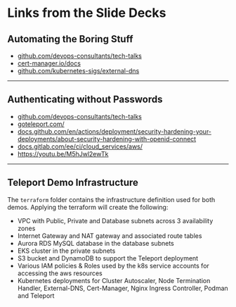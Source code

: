 # Links from the Slide Decks

## Automating the Boring Stuff

* [github.com/devops-consultants/tech-talks](https://github.com/devops-consultants/tech-talks)
* [cert-manager.io/docs](https://cert-manager.io/docs)
* [github.com/kubernetes-sigs/external-dns](https://github.com/kubernetes-sigs/external-dns)

---

## Authenticating without Passwords

* [github.com/devops-consultants/tech-talks](https://github.com/devops-consultants/tech-talks)
* [goteleport.com/](https://goteleport.com/)
* [docs.github.com/en/actions/deployment/security-hardening-your-deployments/about-security-hardening-with-openid-connect](https://docs.github.com/en/actions/deployment/security-hardening-your-deployments/about-security-hardening-with-openid-connect)
* [docs.gitlab.com/ee/ci/cloud_services/aws/](https://docs.gitlab.com/ee/ci/cloud_services/aws/)
* <https://youtu.be/M5hJwl2ewTk>

---

## Teleport Demo Infrastructure

The `terraform` folder contains the infrastructure definition used for both demos. Applying the terraform
will create the following:

* VPC with Public, Private and Database subnets across 3 availability zones
* Internet Gateway and NAT gateway and associated route tables
* Aurora RDS MySQL database in the database subnets
* EKS cluster in the private subnets
* S3 bucket and DynamoDB to support the Teleport deployment
* Various IAM policies & Roles used by the k8s service accounts for accessing the aws resources
* Kubernetes deployments for Cluster Autoscaler, Node Termination Handler, External-DNS, Cert-Manager, Nginx Ingress Controller, Podman and Teleport
